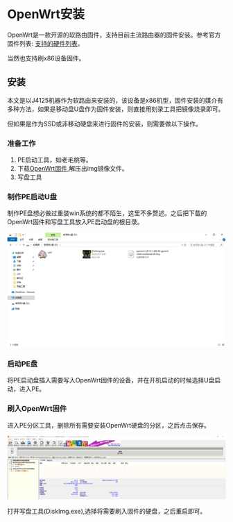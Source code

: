 # OpenWrt安装

OpenWrt是一款开源的软路由固件，支持目前主流路由器的固件安装。参考官方固件列表: [支持的硬件列表](https://openwrt.org/toh/views/toh_fwdownload?dataflt%5B0%5D=supported%20current%20rel_%3D24.10.1)。

当然也支持刷x86设备固件。

## 安装

本文是以J4125机器作为软路由来安装的，该设备是x86机型，固件安装的媒介有多种方法，如果是移动盘U盘作为固件安装，则直接用刻录工具把镜像烧录即可。

但如果是作为SSD或非移动硬盘来进行固件的安装，则需要做以下操作。

### 准备工作

1. PE启动工具，如老毛桃等。
2. 下载[OpenWrt固件](https://downloads.openwrt.org/releases/24.10.1/targets/x86/64/),解压出img镜像文件。
3. 写盘工具

### 制作PE启动U盘

制作PE盘想必做过重装win系统的都不陌生，这里不多赘述。之后把下载的OpenWrt固件和写盘工具放入PE启动盘的根目录。

![root alt](/OpenWrt/img/老毛桃U盘%20(D_)%202025_5_7%202_49_30.png)

### 启动PE盘

将PE启动盘插入需要写入OpenWrt固件的设备，并在开机启动的时候选择U盘启动，进入PE。

### 刷入OpenWrt固件

进入PE分区工具，删除所有需要安装OpenWrt硬盘的分区，之后点击保存。

![disk alt](/OpenWrt/img/fenqu.png)

打开写盘工具(DiskImg.exe),选择将需要刷入固件的硬盘，之后重启即可。